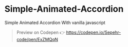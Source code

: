 # Simple-Animated-Accordion
Simple Animated Accordion With vanilla javascript
>Preview on Codepen 👉 https://codepen.io/Sepehr-code/pen/ExZMQqN
